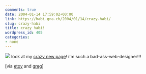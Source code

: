```yaml
---
comments: true
date: 2004-01-14 17:59:02+00:00
link: https://habi.gna.ch/2004/01/14/crazy-habi/
slug: crazy-habi
title: crazy habi!
wordpress_id: 405
categories:
- none
---
```


[![](https://habi.gna.ch/blog/images/crazy-tm.jpg)](https://habi.gna.ch/blog/images/crazy.jpg)
look at my [crazy new page](http://www.habi.gna.ch.crazy.sytes.org/)!
i'm such a bad-ass-web-designer!!!

[via [etoy](http://feed.etoy.com/) and [greg](http://greg.abstrakt.ch/gallery/floatsam/dada)]
